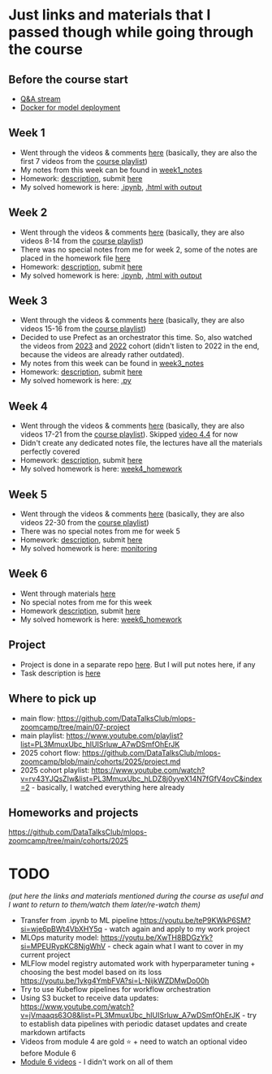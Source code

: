 # Just links and materials that I passed though while going through the course

## Before the course start

* [Q&A stream](https://www.youtube.com/watch?v=rv43YJQsZIw)
* [Docker for model deployment](https://youtu.be/wAtyYZ6zvAs?si=qAk2j6gwMsrQiboT)

## Week 1

* Went through the videos & comments [here](https://github.com/DataTalksClub/mlops-zoomcamp/tree/main/01-intro) (basically, they are also the first 7 videos from the [course playlist](https://www.youtube.com/playlist?list=PL3MmuxUbc_hIUISrluw_A7wDSmfOhErJK))
* My notes from this week can be found in [week1_notes](week1_notes.md)
* Homework: [description](https://github.com/DataTalksClub/mlops-zoomcamp/blob/main/cohorts/2025/01-intro/homework.md), submit [here](https://courses.datatalks.club/mlops-zoomcamp-2025/homework/hw1)
* My solved homework is here: [.ipynb](week1_homework.ipynb), [.html with output](week1_homework.html)

## Week 2

* Went through the videos & comments [here](https://github.com/DataTalksClub/mlops-zoomcamp/tree/main/02-experiment-tracking) (basically, they are also videos 8-14 from the [course playlist](https://www.youtube.com/playlist?list=PL3MmuxUbc_hIUISrluw_A7wDSmfOhErJK))
* There was no special notes from me for week 2, some of the notes are placed in the homework file [here](week2_homework.ipynb)
* Homework: [description](https://github.com/DataTalksClub/mlops-zoomcamp/blob/main/cohorts/2025/02-experiment-tracking/homework.md), submit [here](https://courses.datatalks.club/mlops-zoomcamp-2025/homework/hw2)
* My solved homework is here: [.ipynb](week2_homework.ipynb), [.html with output](week2_homework.html)

## Week 3

* Went through the videos & comments [here](https://github.com/DataTalksClub/mlops-zoomcamp/tree/main/03-orchestration) (basically, they are also videos 15-16 from the [course playlist](https://www.youtube.com/playlist?list=PL3MmuxUbc_hIUISrluw_A7wDSmfOhErJK))
* Decided to use Prefect as an orchestrator this time. So, also watched the videos from [2023](https://github.com/DataTalksClub/mlops-zoomcamp/tree/main/cohorts/2023/03-orchestration/prefect) and [2022](https://github.com/DataTalksClub/mlops-zoomcamp/tree/main/cohorts/2022/03-orchestration) cohort (didn't listen to 2022 in the end, because the videos are already rather outdated).
* My notes from this week can be found in [week3_notes](week3_notes.md)
* Homework: [description](https://github.com/DataTalksClub/mlops-zoomcamp/blob/main/cohorts/2025/03-orchestration/homework.md), submit [here](https://courses.datatalks.club/mlops-zoomcamp-2025/homework/hw3)
* My solved homework is here: [.py](week3_duration-prediction.py)

## Week 4

* Went through the videos & comments [here](https://github.com/DataTalksClub/mlops-zoomcamp/tree/main/04-deployment) (basically, they are also videos 17-21 from the [course playlist](https://www.youtube.com/playlist?list=PL3MmuxUbc_hIUISrluw_A7wDSmfOhErJK)). Skipped [video 4.4](https://www.youtube.com/watch?v=TCqr9HNcrsI&list=PL3MmuxUbc_hIUISrluw_A7wDSmfOhErJK&index=20) for now
* Didn't create any dedicated notes file, the lectures have all the materials perfectly covered
* Homework: [description](https://github.com/DataTalksClub/mlops-zoomcamp/blob/main/cohorts/2025/04-deployment/homework.md), submit [here](https://courses.datatalks.club/mlops-zoomcamp-2025/homework/hw4)
* My solved homework is here: [week4_homework](week4_homework)

## Week 5

* Went through the videos & comments [here](https://github.com/DataTalksClub/mlops-zoomcamp/tree/main/05-monitoring) (basically, they are also videos 22-30 from the [course playlist](https://www.youtube.com/playlist?list=PL3MmuxUbc_hIUISrluw_A7wDSmfOhErJK))
* There was no special notes from me for week 5
* Homework: [description](https://github.com/DataTalksClub/mlops-zoomcamp/blob/main/cohorts/2025/05-monitoring/homework.md), submit [here](https://courses.datatalks.club/mlops-zoomcamp-2025/homework/hw5)
* My solved homework is here: [monitoring](monitoring)

## Week 6

* Went through materials [here](https://github.com/DataTalksClub/mlops-zoomcamp/tree/main/06-best-practices)
* No special notes from me for this week
* Homework [description](https://github.com/DataTalksClub/mlops-zoomcamp/tree/main/cohorts/2025/06-best-practices), submit [here](https://courses.datatalks.club/mlops-zoomcamp-2025/homework/hw6)
* My solved homework is here: [week6_homework](week6_homework)

## Project

* Project is done in a separate repo [here](https://github.com/hannarud/energy-behavior-prosumers-kaggle-mlops). But I will put notes here, if any
* Task description is [here](https://github.com/DataTalksClub/mlops-zoomcamp/tree/main/07-project)

## Where to pick up

* main flow: https://github.com/DataTalksClub/mlops-zoomcamp/tree/main/07-project
* main playlist: https://www.youtube.com/playlist?list=PL3MmuxUbc_hIUISrluw_A7wDSmfOhErJK
* 2025 cohort flow: https://github.com/DataTalksClub/mlops-zoomcamp/blob/main/cohorts/2025/project.md
* 2025 cohort playlist: https://www.youtube.com/watch?v=rv43YJQsZIw&list=PL3MmuxUbc_hLDZ8j0yyeX14N7fGfV4ovC&index=2 - basically, I watched everything here already

## Homeworks and projects

https://github.com/DataTalksClub/mlops-zoomcamp/tree/main/cohorts/2025


# TODO

_(put here the links and materials mentioned during the course as useful and I want to return to them/watch them later/re-watch them)_

* Transfer from .ipynb to ML pipeline https://youtu.be/teP9KWkP6SM?si=wje6pBWt4VbXHY5q - watch again and apply to my work project
* MLOps maturity model: https://youtu.be/XwTH8BDGzYk?si=MPEURypKC8NjgWhV - check again what I want to cover in my current project
* MLFlow model registry automated work with hyperparameter tuning + choosing the best model based on its loss https://youtu.be/1ykg4YmbFVA?si=L-NijkWZDMwDo00h
* Try to use Kubeflow pipelines for workflow orchestration
* Using S3 bucket to receive data updates: https://www.youtube.com/watch?v=jVmaaqs63O8&list=PL3MmuxUbc_hIUISrluw_A7wDSmfOhErJK - try to establish data pipelines with periodic dataset updates and create markdown artifacts
* Videos from module 4 are gold :star: + need to watch an optional video before Module 6
* [Module 6 videos](https://github.com/DataTalksClub/mlops-zoomcamp/tree/main/06-best-practices) - I didn't work on all of them
